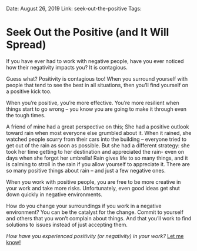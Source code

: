 Date: August 26, 2019
Link: seek-out-the-positive
Tags:

Seek Out the Positive (and It Will Spread)
==========================================

If you have ever had to work with negative people, have you ever noticed how their negativity impacts you? It is contagious.

Guess what? Positivity is contagious too! When you surround yourself with people that tend to see the best in all situations, then you’ll find yourself on a positive kick too.

When you’re positive, you’re more effective. You’re more resilient when things start to go wrong – you know you are going to make it through even the tough times.

A friend of mine had a great perspective on this; She had a positive outlook toward rain when most everyone else grumbled about it. When it rained, she watched people scurry from their cars into the building – everyone tried to get out of the rain as soon as possible. But she had a different strategy: she took her time getting to her destination and appreciated the rain- even on days when she forgot her umbrella! Rain gives life to so many things, and it is calming to stroll in the rain if you allow yourself to appreciate it. There are so many positive things about rain – and just a few negative ones.

When you work with positive people, you are free to be more creative in your work and take more risks. Unfortunately, even good ideas get shut down quickly in negative environments.

How do you change your surroundings if you work in a negative environment? You can be the catalyst for the change. Commit to yourself and others that you won’t complain about things. And that you’ll work to find solutions to issues instead of just accepting them.

_How have you experienced positivity (or negativity) in your work?_ [Let me know!](mailto:ken@elevaros.com)
